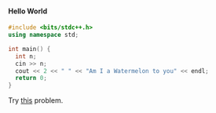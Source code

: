 #### Hello World
```c++
#include <bits/stdc++.h>
using namespace std;

int main() {
  int n;
  cin >> n;
  cout << 2 << " " << "Am I a Watermelon to you" << endl;
  return 0;
}
```
Try [this](https://codeforces.com/problemset/problem/4/A) problem.
